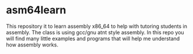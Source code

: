 # asm64learn
This repository it to learn assembly x86_64 to help with tutoring students in assembly. The class is using gcc/gnu atnt style assembly. In this repo you will find many little examples and programs that will help me understand how assembly works.
